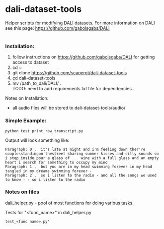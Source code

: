 # dali-dataset-tools
Helper scripts for modifying DALI datasets.  For more information on DALI see this page: https://github.com/gabolsgabs/DALI</br></br>


### Installation:
1. follow instructions on https://github.com/gabolsgabs/DALI for getting access to dataset
2. cd ~  
3. git clone https://github.com/scaperot/dali-dataset-tools
4. cd dali-dataset-tools
5. mv /path_to_dali/DALI/ .  
TODO: need to add requirements.txt file for dependencies.

Notes on Installation:</br>
* all audio files will be stored to dali-dataset-tools/audio/

### Simple Example:</br>

    python test_print_raw_transcript.py


Output will look something like:</br>

    Paragraph: 0 ,  it's late at night and i'm feeling down ther're couplesstandingon thestreet sharing summer kisses and silly sounds so i step inside pour a glass of     wine with a full glass and an empty heart i search for something to occupy my mind
    Paragraph: 1 ,  but you are in my head swimming forever in my head tangled in my dreams swimming forever -
    Paragraph: 2 ,  so i listen to the radio - and all the songs we used to know - - so i listen to the radio

### Notes on files
dali_helper.py - pool of most functions for doing various tasks.</br>

Tests for "<func_name>" in dali_helper.py </br>
```
test_<func name>.py' 
```
